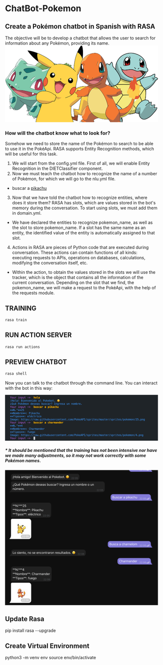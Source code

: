 # ChatBot-Pokemon

## Create a Pokémon chatbot in Spanish with RASA
The objective will be to develop a chatbot that allows the user to search for information about any Pokémon, providing its name.
[<img src="images/pokemon.png" width="600"/>](images/pokemon.png)

### How will the chatbot know what to look for?
Somehow we need to store the name of the Pokémon to search to be able to use it in the PokéApi. RASA supports Entity Recognition methods, which will be useful for this task.

1. We will start from the config.yml file. First of all, we will enable Entity Recognition in the DIETClassifier component.
2. Now we must teach the chatbot how to recognize the name of a number of Pokémon, for which we will go to the nlu.yml file.

- buscar a [pikachu](nombre_pokemon)  
3. Now that we have told the chatbot how to recognize entities, where does it store them? RASA has slots, which are values stored in the bot's memory during the conversation. To start using slots, we must add them in domain.yml.

* We have declared the entities to recognize pokemon_name, as well as the slot to store pokemon_name. If a slot has the same name as an entity, the identified value of the entity is automatically assigned to that slot.

4. Actions in RASA are pieces of Python code that are executed during conversation. These actions can contain functions of all kinds: executing requests to APIs, operations on databases, calculations, modifying the conversation itself, etc.

* Within the action, to obtain the values stored in the slots we will use the tracker, which is the object that contains all the information of the current conversation. Depending on the slot that we find, the pokemon_name, we will make a request to the PokéApi, with the help of the requests module.

## TRAINING
```python
rasa train
```
## RUN ACTION SERVER
```python
rasa run actions
```
## PREVIEW CHATBOT
```python
rasa shell
```
Now you can talk to the chatbot through the command line. You can interact with the bot in this way:

[<img src="images/test.png" width="600"/>](images/test.png)

##### * It should be mentioned that the training has not been intensive nor have we made many adjustments, so it may not work correctly with some Pokémon names.

[<img src="images/ready.png" width="600"/>](images/ready.png)

## Update Rasa
pip install rasa --upgrade

## Create Virtual Environment 
python3 -m venv env
source env/bin/activate
